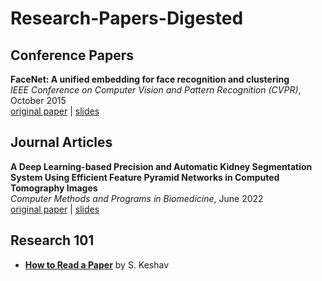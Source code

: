 # Research-Papers-Digested

## Conference Papers

**FaceNet: A unified embedding for face recognition and clustering**</br>
*IEEE Conference on Computer Vision and Pattern Recognition (CVPR)*, October 2015</br>
[original paper](https://ieeexplore.ieee.org/document/7298682) | [slides](https://docs.google.com/presentation/d/1f4Gz9q1Pza_MFuLxOCsV1-d5RDgnuZAIi-tirknmoe4/edit?usp=sharing)

## Journal Articles

**A Deep Learning-based Precision and Automatic Kidney Segmentation System Using Efficient Feature Pyramid Networks in Computed Tomography Images**</br>
*Computer Methods and Programs in Biomedicine*, June 2022</br>
[original paper](https://www.sciencedirect.com/science/article/pii/S016926072200236X?via%3Dihub) | [slides](https://docs.google.com/presentation/d/1SN05FRVukjusUGkWOzyPdlcZGeQ9A94QWF9oBnUwZn4/edit?usp=sharing)

## Research 101
- [**How to Read a Paper**](https://web.stanford.edu/class/ee384m/Handouts/HowtoReadPaper.pdf) by S. Keshav</br>
